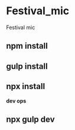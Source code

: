 # Festival_mic
Festival mic

## npm install


## gulp install

## npx install


**dev ops**

## npx gulp dev
